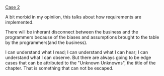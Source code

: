 [Case 2](http://thecodelesscode.com/case/2)

A bit morbid in my opiniion, this talks about how requirements are implemented.

There will be inherant disconnect between the business and the programmers because of the biases and 
assumptions brought to the table by the programmers(and the business).

I can understand what I read; I can understand what I can hear; I can understand what I can observe.
But there are always going to be edge cases that can be attributed to the "Unknown Unknowns", the title of the chapter.
That is something that can not be escaped.


